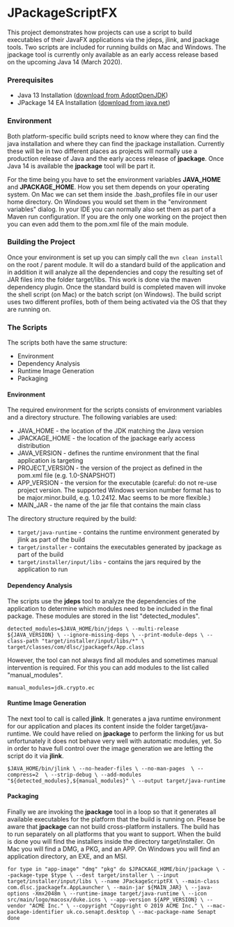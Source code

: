 # JPackageScriptFX #

This project demonstrates how projects can use a script to build executables of their JavaFX applications via the
jdeps, jlink, and jpackage tools. Two scripts are included for running builds on Mac and Windows. The jpackage
tool is currently only available as an early access release based on the upcoming Java 14 (March 2020).

### Prerequisites

* Java 13 Installation ([download from AdoptOpenJDK](https://adoptopenjdk.net)) 
* JPackage 14 EA Installation ([download from java.net](https://jdk.java.net/jpackage/))

### Environment

Both platform-specific build scripts need to know where they can find the java installation and where they can
find the jpackage installation. Currently these will be in two different places as projects will normally use a production
release of Java and the early access release of **jpackage**. Once Java 14 is available the **jpackage** tool will be part it.

For the time being you have to set the environment variables **JAVA_HOME** and **JPACKAGE_HOME**. How you set them depends
on your operating system. On Mac we can set them inside the .bash_profiles file in our user home directory. On Windows
you would set them in the "environment variables" dialog. In your IDE you can normally also set them as part of a
Maven run configuration. If you are the only one working on the project then you can even add them to the pom.xml file of
the main module. 

### Building the Project

Once your environment is set up you can simply call the `mvn clean install` on the root / parent module. It will do
a standard build of the application and in addition it will analyze all the dependencies and copy the resulting set of
JAR files into the folder target/libs. This work is done via the maven dependency plugin. Once the standard build is 
completed maven will invoke the shell script (on Mac) or the batch script (on Windows). The build script uses two 
different profiles, both of them being activated via the OS that they are running on.

### The Scripts

The scripts both have the same structure:
* Environment
* Dependency Analysis
* Runtime Image Generation
* Packaging

#### Environment

The required environment for the scripts consists of environment variables and a directory structure. The following
variables are used:

* JAVA_HOME - the location of the JDK matching the Java version
* JPACKAGE_HOME - the location of the jpackage early access distribution
* JAVA_VERSION - defines the runtime environment that the final application is targeting
* PROJECT_VERSION - the version of the project as defined in the pom.xml file (e.g. 1.0-SNAPSHOT)
* APP_VERSION - the version for the executable (careful: do not re-use project version. The supported Windows version 
  number format has to be major.minor.build, e.g. 1.0.2412. Mac seems to be more flexible.)
* MAIN_JAR - the name of the jar file that contains the main class
  
The directory structure required by the build:

* `target/java-runtime` - contains the runtime environment generated by jlink as part of the build
* `target/installer` - contains the executables generated by jpackage as part of the build
* `target/installer/input/libs` - contains the jars required by the application to run
 
#### Dependency Analysis

The scripts use the **jdeps** tool to analyze the dependencies of the application to determine which modules need to
be included in the final package. These modules are stored in the list "detected_modules". 

`detected_modules=$JAVA_HOME/bin/jdeps \
  --multi-release ${JAVA_VERSION} \
  --ignore-missing-deps \
  --print-module-deps \
  --class-path "target/installer/input/libs/*" \
    target/classes/com/dlsc/jpackagefx/App.class`
    
However, the tool can not always find all modules and sometimes manual intervention is required. For this you can add modules 
to the list called "manual_modules".

`manual_modules=jdk.crypto.ec`

#### Runtime Image Generation

The next tool to call is called **jlink**. It generates a java runtime environment for our application and places its content
inside the folder target/java-runtime. We could have relied on **jpackage** to perform the linking for us but unfortunately
it does not behave very well with automatic modules, yet. So in order to have full control over the image generation we
are letting the script do it via **jlink**.

`$JAVA_HOME/bin/jlink \
  --no-header-files \
  --no-man-pages  \
  --compress=2  \
  --strip-debug \
  --add-modules "${detected_modules},${manual_modules}" \
  --output target/java-runtime`
    
#### Packaging

Finally we are invoking the **jpackage** tool in a loop so that it generates all available executables for the platform
that the build is running on. Please be aware that **jpackage** can not build cross-platform installers. The build has to
run separately on all platforms that you want to support. When the build is done you will find the installers inside
the directory target/installer. On Mac you will find a DMG, a PKG, and an APP. On Windows you will find an application
directory, an EXE, and an MSI.

`for type in "app-image" "dmg" "pkg"
do
  $JPACKAGE_HOME/bin/jpackage \
  --package-type $type \
  --dest target/installer \
  --input target/installer/input/libs \
  --name JPackageScriptFX \
  --main-class com.dlsc.jpackagefx.AppLauncher \
  --main-jar ${MAIN_JAR} \
  --java-options -Xmx2048m \
  --runtime-image target/java-runtime \
  --icon src/main/logo/macosx/duke.icns \
  --app-version ${APP_VERSION} \
  --vendor "ACME Inc." \
  --copyright "Copyright © 2019 ACME Inc." \
  --mac-package-identifier uk.co.senapt.desktop \
  --mac-package-name Senapt
done`

